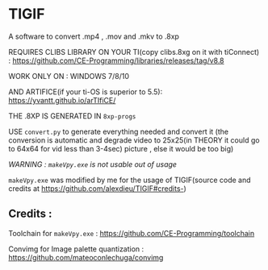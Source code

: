 # TIGIF
A software to convert .mp4 , .mov and .mkv to .8xp 

REQUIRES CLIBS LIBRARY ON YOUR TI(copy clibs.8xg on it with tiConnect) : https://github.com/CE-Programming/libraries/releases/tag/v8.8

WORK ONLY ON : WINDOWS 7/8/10

AND ARTIFICE(if your ti-OS is superior to 5.5): https://yvantt.github.io/arTIfiCE/

THE .8XP IS GENERATED IN `8xp-progs`

USE `convert.py` to generate everything needed and convert it (the conversion is automatic and degrade video to 25x25(in THEORY it could go to 64x64 for vid less than 3-4sec) picture , else it would be too big)

*WARNING : `makeVpy.exe` is not usable out of usage*

`makeVpy.exe` was modified by me for the usage of TIGIF(source code and credits at https://github.com/alexdieu/TIGIF#credits-)

## Credits :

Toolchain for `makeVpy.exe` : https://github.com/CE-Programming/toolchain

Convimg for Image palette quantization : https://github.com/mateoconlechuga/convimg
